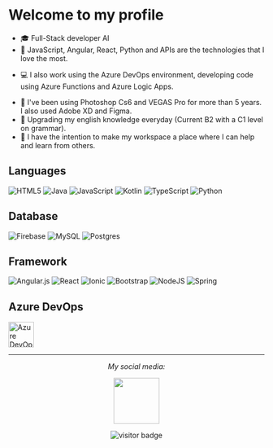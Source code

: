 # Welcome to my profile

* 🎓   Full-Stack developer AI
* 💾   JavaScript, Angular, React, Python and APIs are the technologies that I love the most.
- 💻   I also work using the Azure DevOps environment, developing code using Azure Functions and Azure Logic Apps.
* 🎨   I've been using Photoshop Cs6 and VEGAS Pro for more than 5 years. I also used Adobe XD and Figma.
* 💬   Upgrading my english knowledge everyday (Current B2 with a C1 level on grammar).
* 👥   I have the intention to make my workspace a place where I can help and learn from others.

## Languages
![HTML5](https://img.shields.io/badge/html5-%23E34F26.svg?style=for-the-badge&logo=html5&logoColor=white)
![Java](https://img.shields.io/badge/java-%23ED8B00.svg?style=for-the-badge&logo=openjdk&logoColor=white)
![JavaScript](https://img.shields.io/badge/javascript-%23323330.svg?style=for-the-badge&logo=javascript&logoColor=%23F7DF1E)
![Kotlin](https://img.shields.io/badge/kotlin-%237F52FF.svg?style=for-the-badge&logo=kotlin&logoColor=white)
![TypeScript](https://img.shields.io/badge/typescript-%23007ACC.svg?style=for-the-badge&logo=typescript&logoColor=white)
![Python](https://img.shields.io/badge/python-%23007ACC.svg?style=for-the-badge&logo=python&logoColor=white)
## Database
![Firebase](https://img.shields.io/badge/Firebase-039BE5?style=for-the-badge&logo=Firebase&logoColor=white)
![MySQL](https://img.shields.io/badge/mysql-%2300f.svg?style=for-the-badge&logo=mysql&logoColor=white)
![Postgres](https://img.shields.io/badge/postgres-%23316192.svg?style=for-the-badge&logo=postgresql&logoColor=white)
## Framework
![Angular.js](https://img.shields.io/badge/angular.js-%23E23237.svg?style=for-the-badge&logo=angularjs&logoColor=white)
![React](https://img.shields.io/badge/react-%2320232a.svg?style=for-the-badge&logo=react&logoColor=%2361DAFB)
![Ionic](https://img.shields.io/badge/Ionic-%233880FF.svg?style=for-the-badge&logo=Ionic&logoColor=white)
![Bootstrap](https://img.shields.io/badge/bootstrap-%238511FA.svg?style=for-the-badge&logo=bootstrap&logoColor=white)
![NodeJS](https://img.shields.io/badge/node.js-6DA55F?style=for-the-badge&logo=node.js&logoColor=white)
![Spring](https://img.shields.io/badge/spring-%236DB33F.svg?style=for-the-badge&logo=spring&logoColor=white)
## Azure DevOps
<p align="left">
  <img src="https://raw.githubusercontent.com/marwin1991/profile-technology-icons/refs/heads/main/icons/microsoft_azure.png" alt="Azure DevOps" height="50" />
</p>

<hr>
<p align="center">
  <i>My social media:</i>

<p align="center">
  <a href="https://www.linkedin.com/in/diego-g%C3%B3mez-gonz%C3%A1lez-372017199/" target="_blank" align="center">
  <img src="https://cdn-icons-png.flaticon.com/512/174/174857.png"  height="90" />
  </a>
 </p>
    
<p  align="center">
<img src="https://visitor-badge.laobi.icu/badge?page_id=diegogomezgonza.diegogomezgonza" alt="visitor badge"/>       
</p>
</p>


